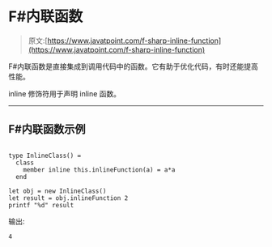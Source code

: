 # F#内联函数

> 原文:[https://www.javatpoint.com/f-sharp-inline-function](https://www.javatpoint.com/f-sharp-inline-function)

F#内联函数是直接集成到调用代码中的函数。它有助于优化代码，有时还能提高性能。

inline 修饰符用于声明 inline 函数。

* * *

## F#内联函数示例

```

type InlineClass() =
  class
    member inline this.inlineFunction(a) = a*a
  end

let obj = new InlineClass()
let result = obj.inlineFunction 2
printf "%d" result

```

输出:

```
4

```